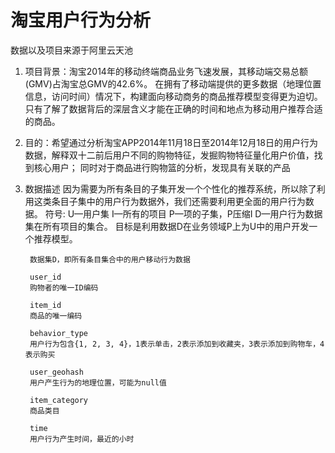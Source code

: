 # 淘宝用户行为分析
数据以及项目来源于阿里云天池

1. 项目背景：淘宝2014年的移动终端商品业务飞速发展，其移动端交易总额(GMV)占淘宝总GMV的42.6%。
在拥有了移动端提供的更多数据（地理位置信息，访问时间）情况下，构建面向移动商务的商品推荐模型变得更为迫切。
只有了解了数据背后的深层含义才能在正确的时间和地点为移动用户推荐合适的商品。
2. 目的：希望通过分析淘宝APP2014年11月18日至2014年12月18日的用户行为数据，解释双十二前后用户不同的购物特征，发掘购物特征量化用户价值，找到核心用户；
同时对于商品进行购物篮的分析，发现具有关联的产品

3. 数据描述
    因为需要为所有条目的子集开发一个个性化的推荐系统，所以除了利用这类条目子集中的用户行为数据外，我们还需要利用更全面的用户行为数据。
    符号:
    U—用户集
    I—所有的项目
    P—项的子集，P压缩I
    D—用户行为数据集在所有项目的集合。
    目标是利用数据D在业务领域P上为U中的用户开发一个推荐模型。

        数据集D，即所有条目集合中的用户移动行为数据

        user_id
        购物者的唯一ID编码

        item_id
        商品的唯一编码

        behavior_type
        用户行为包含{1, 2, 3, 4}，1表示单击，2表示添加到收藏夹，3表示添加到购物车，4表示购买

        user_geohash
        用户产生行为的地理位置，可能为null值

        item_category
        商品类目

        time
        用户行为产生时间，最近的小时


